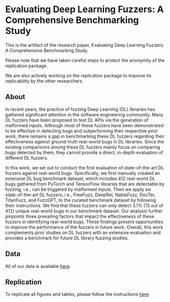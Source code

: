 # Evaluating Deep Learning Fuzzers: A Comprehensive Benchmarking Study
This is the artifact of the research paper, Evaluating Deep Learning Fuzzers: A Comprehensive Benchmarking Study. 

Please note that we have taken careful steps to protect the anonymity of the replication package.

We are also actively working on the replication package to improve its replicability by the other researchers.

## About
In recent years, the practice of fuzzing Deep Learning (DL) libraries has gathered significant attention in the software engineering community. Many DL fuzzers have been proposed to test DL APIs via the generation of malformed inputs. Although most of these fuzzers have been demonstrated to be effective in detecting bugs and outperforming their respective prior work, there remains a gap in benchmarking these DL fuzzers regarding their effectiveness against ground-truth real-world bugs in DL libraries. Since the existing comparisons among these DL fuzzers mainly focus on comparing bugs detected by them, they cannot provide a direct, in-depth evaluation of different DL fuzzers.

In this work, we set out to conduct the first evaluation of state-of-the-art DL fuzzers against real-world bugs. Specifically, we first manually created an extensive DL bug benchmark dataset, which includes 412 real-world DL bugs gathered from PyTorch and TensorFlow libraries that are detectable by fuzzing, i.e., can be triggered by malformed inputs. Then we apply six state-of-the-art DL fuzzers, i.e., FreeFuzz, DeepRel, NablaFuzz, DocTer, TitanFuzz, and FuzzGPT, to the curated benchmark dataset by following their instructions. We find that these fuzzers can only detect 3.1\% (13 out of 412) unique real-world bugs in our benchmark dataset. Our analysis further pinpoints three prevailing factors that impact the effectiveness of these fuzzers in identifying real-world bugs. These findings present opportunities to improve the performance of the fuzzers in future work. Overall, this work complements prior studies on DL fuzzers with an extensive evaluation and provides a benchmark for future DL library fuzzing studies.

## Data
All of our data is available [here](https://docs.google.com/spreadsheets/d/17g3ierEWEoJLqeeeLXZhJ1nBYjKxSY_aTG9B4D3xC98/edit?usp=sharing).

## Replication
To replicate all figures and tables, please follow the instructions [here](https://colab.research.google.com/drive/1TqiMSshyL3B86NHGMmjrwqEgTv3XbYym?usp=sharing).
